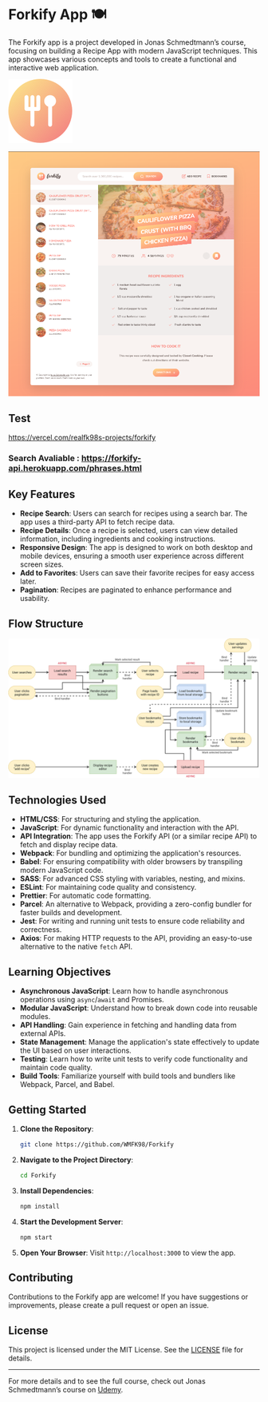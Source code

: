 # Forkify App 🍽️

The Forkify app is a project developed in Jonas Schmedtmann’s course, focusing on building a Recipe App with modern JavaScript techniques. This app showcases various concepts and tools to create a functional and interactive web application.

![Forkify App](src/img/favicon.png)  

![Forkify App](forkify-app.png)

## Test
https://vercel.com/realfk98s-projects/forkify
### Search Avaliable : https://forkify-api.herokuapp.com/phrases.html

## Key Features

- **Recipe Search**: Users can search for recipes using a search bar. The app uses a third-party API to fetch recipe data.
- **Recipe Details**: Once a recipe is selected, users can view detailed information, including ingredients and cooking instructions.
- **Responsive Design**: The app is designed to work on both desktop and mobile devices, ensuring a smooth user experience across different screen sizes.
- **Add to Favorites**: Users can save their favorite recipes for easy access later.
- **Pagination**: Recipes are paginated to enhance performance and usability.

## Flow Structure
 
![flow-3](forkify-flowchart-part-3.png)

## Technologies Used

- **HTML/CSS**: For structuring and styling the application.
- **JavaScript**: For dynamic functionality and interaction with the API.
- **API Integration**: The app uses the Forkify API (or a similar recipe API) to fetch and display recipe data.
- **Webpack**: For bundling and optimizing the application's resources.
- **Babel**: For ensuring compatibility with older browsers by transpiling modern JavaScript code.
- **SASS**: For advanced CSS styling with variables, nesting, and mixins.
- **ESLint**: For maintaining code quality and consistency.
- **Prettier**: For automatic code formatting.
- **Parcel**: An alternative to Webpack, providing a zero-config bundler for faster builds and development.
- **Jest**: For writing and running unit tests to ensure code reliability and correctness.
- **Axios**: For making HTTP requests to the API, providing an easy-to-use alternative to the native `fetch` API.

## Learning Objectives

- **Asynchronous JavaScript**: Learn how to handle asynchronous operations using `async`/`await` and Promises.
- **Modular JavaScript**: Understand how to break down code into reusable modules.
- **API Handling**: Gain experience in fetching and handling data from external APIs.
- **State Management**: Manage the application's state effectively to update the UI based on user interactions.
- **Testing**: Learn how to write unit tests to verify code functionality and maintain code quality.
- **Build Tools**: Familiarize yourself with build tools and bundlers like Webpack, Parcel, and Babel.

## Getting Started

1. **Clone the Repository**: 

    ```bash
    git clone https://github.com/WMFK98/Forkify
    ```

2. **Navigate to the Project Directory**: 

    ```bash
    cd Forkify
    ```

3. **Install Dependencies**: 

    ```bash
    npm install
    ```

4. **Start the Development Server**: 

    ```bash
    npm start
    ```

5. **Open Your Browser**: Visit `http://localhost:3000` to view the app.

## Contributing

Contributions to the Forkify app are welcome! If you have suggestions or improvements, please create a pull request or open an issue.

## License

This project is licensed under the MIT License. See the [LICENSE](LICENSE) file for details.

---

For more details and to see the full course, check out Jonas Schmedtmann’s course on [Udemy](https://www.udemy.com/course/advanced-css-and-sass/).

